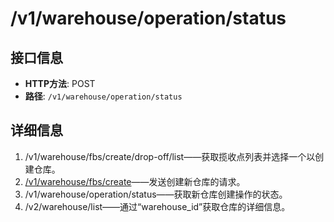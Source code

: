 # /v1/warehouse/operation/status

## 接口信息

- **HTTP方法**: POST
- **路径**: `/v1/warehouse/operation/status`

## 详细信息

  1. /v1/warehouse/fbs/create/drop-off/list——获取揽收点列表并选择一个以创建仓库。
  2. [/v1/warehouse/fbs/create](https://docs.ozon.ru/#operation/WarehouseAPI_CreateWarehouseFBS)——发送创建新仓库的请求。
  3. /v1/warehouse/operation/status——获取新仓库创建操作的状态。
  4. /v2/warehouse/list——通过“warehouse_id”获取仓库的详细信息。


